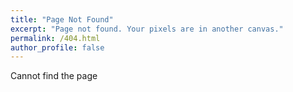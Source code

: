 ```yaml
---
title: "Page Not Found"
excerpt: "Page not found. Your pixels are in another canvas."
permalink: /404.html
author_profile: false
---
```


Cannot find the page


<script>
  var GOOG_FIXURL_LANG = 'en';
  var GOOG_FIXURL_SITE = 'https://devinlife.com'
</script>
<script src="https://linkhelp.clients.google.com/tbproxy/lh/wm/fixurl.js">
</script>